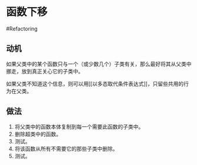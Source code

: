 # 函数下移
#Refactoring 

## 动机

如果父类中的某个函数只与一个（或少数几个）子类有关，那么最好将其从父类中挪走，放到真正关心它的子类中。

如果父类不知道这个信息，则可以用[[以多态取代条件表达式]]，只留些共用的行为在父类。

## 做法

1. 将父类中的函数本体复制到每一个需要此函数的子类中。
2. 删除超类中的函数。
3. 测试。
4. 将该函数从所有不需要它的那些子类中删除。
5. 测试。